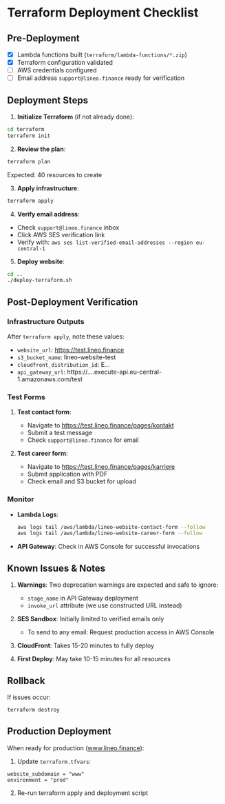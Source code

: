 # Terraform Deployment Checklist

## Pre-Deployment

- [x] Lambda functions built (`terraform/lambda-functions/*.zip`)
- [x] Terraform configuration validated
- [ ] AWS credentials configured
- [ ] Email address `support@lineo.finance` ready for verification

## Deployment Steps

1. **Initialize Terraform** (if not already done):
```bash
cd terraform
terraform init
```

2. **Review the plan**:
```bash
terraform plan
```
Expected: 40 resources to create

3. **Apply infrastructure**:
```bash
terraform apply
```

4. **Verify email address**:
- Check `support@lineo.finance` inbox
- Click AWS SES verification link
- Verify with: `aws ses list-verified-email-addresses --region eu-central-1`

5. **Deploy website**:
```bash
cd ..
./deploy-terraform.sh
```

## Post-Deployment Verification

### Infrastructure Outputs
After `terraform apply`, note these values:
- `website_url`: https://test.lineo.finance
- `s3_bucket_name`: lineo-website-test
- `cloudfront_distribution_id`: E...
- `api_gateway_url`: https://....execute-api.eu-central-1.amazonaws.com/test

### Test Forms

1. **Test contact form**:
   - Navigate to https://test.lineo.finance/pages/kontakt
   - Submit a test message
   - Check `support@lineo.finance` for email

2. **Test career form**:
   - Navigate to https://test.lineo.finance/pages/karriere
   - Submit application with PDF
   - Check email and S3 bucket for upload

### Monitor

- **Lambda Logs**: 
  ```bash
  aws logs tail /aws/lambda/lineo-website-contact-form --follow
  aws logs tail /aws/lambda/lineo-website-career-form --follow
  ```

- **API Gateway**: Check in AWS Console for successful invocations

## Known Issues & Notes

1. **Warnings**: Two deprecation warnings are expected and safe to ignore:
   - `stage_name` in API Gateway deployment
   - `invoke_url` attribute (we use constructed URL instead)

2. **SES Sandbox**: Initially limited to verified emails only
   - To send to any email: Request production access in AWS Console

3. **CloudFront**: Takes 15-20 minutes to fully deploy

4. **First Deploy**: May take 10-15 minutes for all resources

## Rollback

If issues occur:
```bash
terraform destroy
```

## Production Deployment

When ready for production (www.lineo.finance):

1. Update `terraform.tfvars`:
```hcl
website_subdomain = "www"
environment = "prod"
```

2. Re-run terraform apply and deployment script